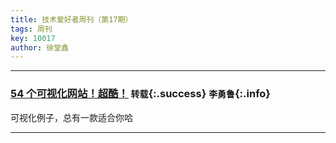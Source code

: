 ```yaml
---
title: 技术爱好者周刊（第17期）
tags: 周刊
key: 10017
author: 徐堂鑫
---
```


---

### [54 个可视化网站！超酷！](https://mp.weixin.qq.com/s/MNnrk7rB_qbYsN58i9oi1A) `转载`{:.success} `李勇鲁`{:.info}

可视化例子，总有一款适合你哈

---
